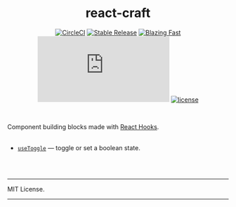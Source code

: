 <div align="center">
  <h1>
    <br/>
    react-craft
    <br />
  </h1>

[![CircleCI](https://circleci.com/gh/tommy-dev/react-craft.svg?style=svg)](https://circleci.com/gh/tommy-dev/react-craft)
[![Stable Release](https://img.shields.io/npm/v/react-craft.svg)](https://npm.im/react-craft)
[![Blazing Fast](https://badgen.now.sh/badge/speed/blazing%20%F0%9F%94%A5/green)](https://npm.im/react-craft)
[![gzip size](http://img.badgesize.io/https://unpkg.com/react-craft@latest/dist/react-craft.umd.production.js?compression=gzip)](https://unpkg.com/react-craft@latest/dist/react-craft.umd.production.js)
[![license](https://badgen.now.sh/badge/license/MIT)](./LICENSE)

</div>

<br/>

Component building blocks made with <a href="https://reactjs.org/docs/hooks-intro.html">React Hooks</a>.
<br/>
<br/>

* [`useToggle`](./docs/api/useToggle.md) &mdash; toggle or set a boolean state.

<br/>
<br/>

---

MIT License.

---
